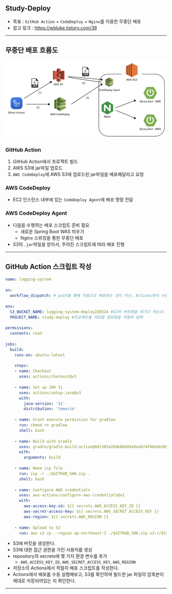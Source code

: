 
## Study-Deploy
- 목표 : `GitHub Action` + `CodeDeploy` + `Nginx`를 이용한 무중단 배포
- 참고 링크 : https://wbluke.tistory.com/39

---

## 무중단 배포 흐름도
![deploy.png](img/deploy.png)

### GitHub Action
1. GitHub Action에서 프로젝트 빌드
2. AWS S3에 jar파일 업로드
3. `AWS CodeDeploy`에 AWS S3에 업로드된 jar파일을 배포해달라고 요청

### AWS CodeDeploy
- EC2 인스턴스 내부에 있는 `CodeDeploy Agent`에 배포 명령 전달

### AWS CodeDeploy Agent
- 다음을 수행하는 배포 스크립트 준비 필요
  - 새로운 Spring Boot WAS 띄우기
  - Nginx 스위칭을 통한 무중단 배포
- S3의 `.jar`파일을 받아서, 주어진 스크립트에 따라 배포 진행

---

## GitHub Action 스크립트 작성
```yaml
name: logging-system

on:
  workflow_dispatch: # push를 통해 자동으로 배포하는 것이 아닌, Actions에서 수동으로 실행하여 배포하겠다는 뜻이다.

env:
  S3_BUCKET_NAME: logging-system-deploy220524 #S3의 버킷명을 여기다 적는다.
  PROJECT_NAME: study-deploy #프로젝트를 저장할 경로명을 적절히 입력

permissions:
  contents: read

jobs:
  build:
    runs-on: ubuntu-latest
    
    steps:
    - name: Checkout
      uses: actions/checkout@v3
      
    - name: Set up JDK 11
      uses: actions/setup-java@v3
      with:
        java-version: '11'
        distribution: 'temurin'
        
    - name: Grant execute permission for gradlew
      run: chmod +x gradlew
      shell: bash
        
    - name: Build with Gradle
      uses: gradle/gradle-build-action@0d13054264b0bb894ded474f08ebb30921341cee
      with:
        arguments: build
      
    - name: Make zip file
      run: zip -r ./$GITHUB_SHA.zip .
      shell: bash

    - name: Configure AWS credentials
      uses: aws-actions/configure-aws-credentials@v1
      with:
        aws-access-key-id: ${{ secrets.AWS_ACCESS_KEY_ID }}
        aws-secret-access-key: ${{ secrets.AWS_SECRET_ACCESS_KEY }}
        aws-region: ${{ secrets.AWS_REGION }}

    - name: Upload to S3
      run: aws s3 cp --region ap-northeast-2 ./$GITHUB_SHA.zip s3://$S3_BUCKET_NAME/$PROJECT_NAME/$GITHUB_SHA.zip
```
- S3에 버킷을 생성한다.
- S3에 대한 접근 권한을 가진 사용자를 생성
- repository의 secrets에 몇 가지 환경 변수를 추가
  - `AWS_ACCESS_KEY_ID`, `AWS_SECRET_ACCESS_KEY`, `AWS_REGION`
- 저장소의 Actions에서 적절히 배포 스크립트를 작성한다.
- Actions에서 배포를 수동 실행해보고, S3를 확인하여 빌드한 jar 파일의 압축본이 제대로 저장되어있는 지 확인한다.

---
